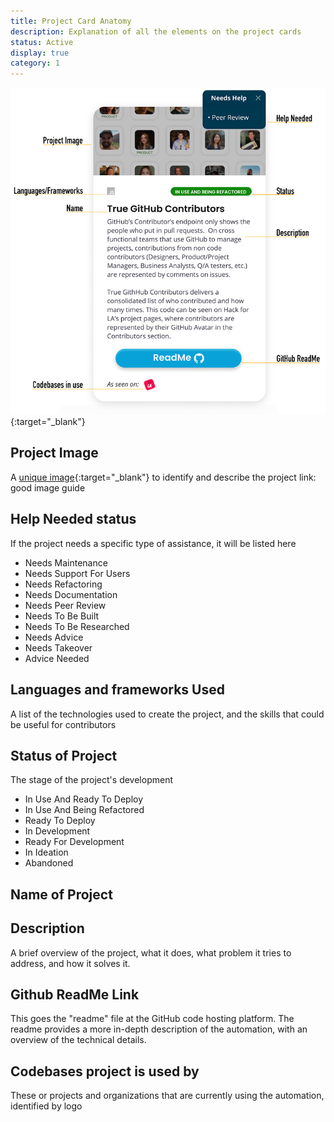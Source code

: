 ```yaml
---
title: Project Card Anatomy
description: Explanation of all the elements on the project cards
status: Active
display: true
category: 1
---
```



![project card anatomy image](https://raw.githubusercontent.com/100Automations/Website/gh-pages/assets/images/guides/project_card_anatomy-0320_1319.png){:target="_blank"}


## Project Image
A [unique image](/Website/guides/creating-good-project-images.html){:target="_blank"} to identify and describe the project
link: good image guide

## Help Needed status
If the project needs a specific type of assistance, it will be listed here
 - Needs Maintenance
 - Needs Support For Users
 - Needs Refactoring
 - Needs Documentation
 - Needs Peer Review
 - Needs To Be Built
 - Needs To Be Researched
 - Needs Advice
 - Needs Takeover
 - Advice Needed

## Languages and frameworks Used
A list of the technologies used to create the project, and the skills that could be useful for contributors

## Status of Project
The stage of the project's development
 - In Use And Ready To Deploy
 - In Use And Being Refactored
 - Ready To Deploy
 - In Development
 - Ready For Development
 - In Ideation
 - Abandoned

## Name of Project

## Description
A brief overview of the project, what it does, what problem it tries to address, and how it solves it.

## Github ReadMe Link
This goes the "readme" file at the GitHub code hosting platform. The readme provides a more in-depth description of the automation, with an overview of the technical details.

## Codebases project is used by
These or projects and organizations that are currently using the automation, identified by logo
